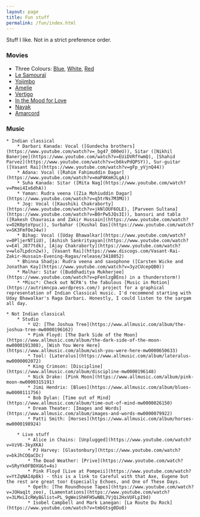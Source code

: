 ```yaml
---
layout: page
title: Fun stuff
permalink: /fun/index.html
---
```


Stuff I like. Not in a strict preference order.

### Movies
* Three Colours: [Blue](https://www.imdb.com/title/tt0108394/), [White](https://www.imdb.com/title/tt0111507/), [Red](https://www.imdb.com/title/tt0111495/)
* [Le Samouraï](https://www.imdb.com/title/tt0062229/)
* [Yojimbo](https://www.imdb.com/title/tt0055630/)
* [Amelie](https://www.imdb.com/title/tt0211915/)
* [Vertigo](https://www.imdb.com/title/tt0052357/)
* [In the Mood for Love](https://www.imdb.com/title/tt0118694/)
* [Nayak](https://www.imdb.com/title/tt0060742/)
* [Amarcord](https://www.imdb.com/title/tt0071129/)

### Music
	* Indian classical
		* Darbari Kanada: Vocal ([Gundecha brothers](https://www.youtube.com/watch?v=_bg47_O00eU)), Sitar ([Nikhil Banerjee](https://www.youtube.com/watch?v=EUiDVRfYwmQ), [Shahid Parvez](https://www.youtube.com/watch?v=cb6kvPdQPSY)), Sur-guitar ([Vasant Rai](https://www.youtube.com/watch?v=gFp_yVjnQ44))
		* Adana: Vocal ([Rahim Fahimuddin Dagar](https://www.youtube.com/watch?v=maPAKmHJLgA))
		* Suha Kanada: Sitar ([Mita Nag](https://www.youtube.com/watch?v=Pmei4Ix6dhA))
		* Yaman: Rudra veena ([Zia Mohiuddin Dagar](https://www.youtube.com/watch?v=q5trNs7M3MU))
		* Jog: Vocal ([Kaushiki Chakraborty](https://www.youtube.com/watch?v=jkNlOUF6OLE), [Parveen Sultana](https://www.youtube.com/watch?v=B0rPw5JQs3I)), bansuri and tabla ([Rakesh Chaurasia and Zakir Hussain](https://www.youtube.com/watch?v=O2K0ptoYpuc)), Surbahar ([Kushal Das](https://www.youtube.com/watch?v=SK3FmfOeJ4w))
		* Bihag: Vocal ([Uday Bhawalkar](https://www.youtube.com/watch?v=0PljerNT1iU), [Ashish Sankrityayan](https://www.youtube.com/watch?v=E4l_J877tdk), [Ajay Chakraborty](https://www.youtube.com/watch?v=wlo7Lpdcn2w)), [Vasant Rai](https://www.discogs.com/Vasant-Rai-Zakir-Hussain-Evening-Ragas/release/3418052)
		* Bhinna Shadja: Rudra veena and saxophone ([Carsten Wicke and Jonathan Kay](https://www.youtube.com/watch?v=3yzCUcepQB0))
		* Malhar: Sitar ([Buddhaditya Mukherjee](https://www.youtube.com/watch?v=pFenlzgBEns) in a thunderstorm!)
		* *Misc*: Check out NCPA's the fabulous [Music in Motion](https://autrimncpa.wordpress.com/) project for a graphical representation of Indian Classical music. I'd recommend starting with Uday Bhawalkar's Raga Darbari. Honestly, I could listen to the sargam all day.

	* Not Indian classical 
		* Studio
			* U2: [The Joshua Tree](https://www.allmusic.com/album/the-joshua-tree-mw0000196162)
			* Pink Floyd: [The Dark Side of the Moon](https://www.allmusic.com/album/the-dark-side-of-the-moon-mw0000191308), [Wish You Were Here](https://www.allmusic.com/album/wish-you-were-here-mw0000650633)
			* Tool: [Lateralus](https://www.allmusic.com/album/lateralus-mw0000002072)
			* King Crimson: [Discipline](https://www.allmusic.com/album/discipline-mw0000196148)
			* Nick Drake: [Pink Moon](https://www.allmusic.com/album/pink-moon-mw0000315191)
			* Jimi Hendrix: [Blues](https://www.allmusic.com/album/blues-mw0000111756) 
			* Bob Dylan: [Time out of Mind](https://www.allmusic.com/album/time-out-of-mind-mw0000026150)
			* Dream Theater: [Images and Words](https://www.allmusic.com/album/images-and-words-mw0000079922)
			* Patti Smith: [Horses](https://www.allmusic.com/album/horses-mw0000198924)

		* Live stuff
			* Alice in Chains: [Unplugged](https://www.youtube.com/watch?v=VzV6-3kyXKA)
			* PJ Harvey: [Glastonbury](https://www.youtube.com/watch?v=bkJhCOQaCDc)
			* The Dead Weather: [Prive](https://www.youtube.com/watch?v=SRyYk0FBOXU&t=4s)
			* Pink Floyd [Live at Pompeii](https://www.youtube.com/watch?v=YtZqNAI4pBk) - this is a link to Careful with that Axe, Eugene but the rest are great too! Especially Echoes, and One of These Days.
			* Opeth: [The Roundhouse Tapes](https://www.youtube.com/watch?v=JOHaq1t_zeo), [Lamentations](https://www.youtube.com/watch?v=3LMxLIcRWy8&list=PL_9gWeiShHFH5wNBL7VjQi2HxVUFLpI9d)
			* Isobel Campbell and Mark Lanegan: [La Route Du Rock](https://www.youtube.com/watch?v=tmbGtsg0Do8)
